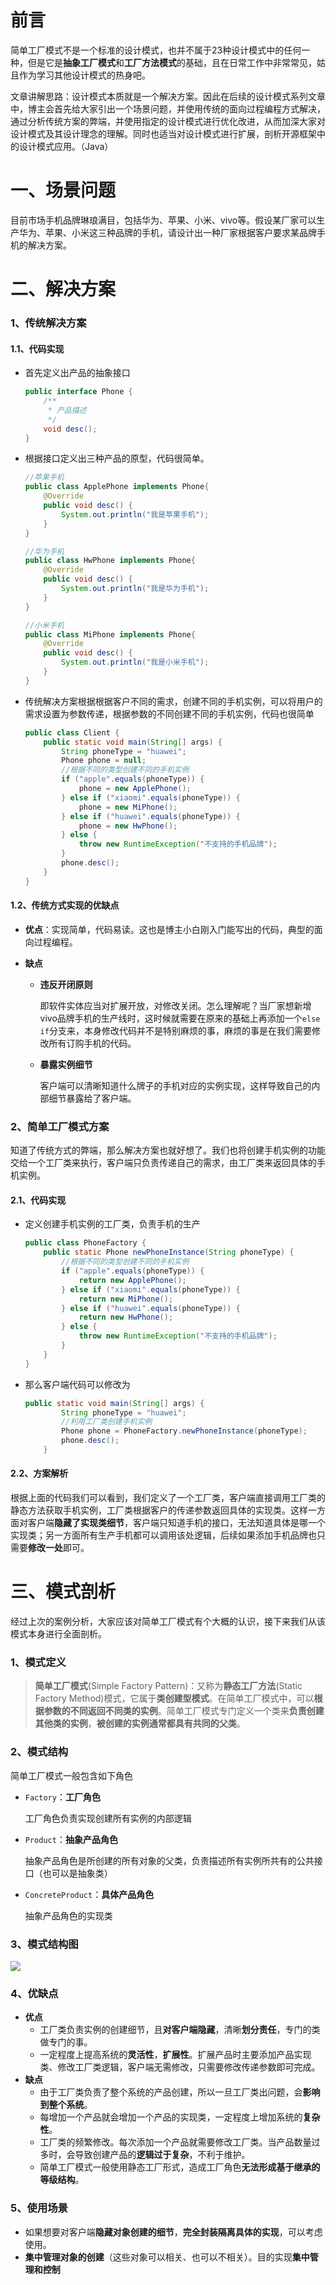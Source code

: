 # 前言

简单工厂模式不是一个标准的设计模式，也并不属于23种设计模式中的任何一种，但是它是**抽象工厂模式**和**工厂方法模式**的基础，且在日常工作中非常常见，姑且作为学习其他设计模式的热身吧。

文章讲解思路：设计模式本质就是一个解决方案。因此在后续的设计模式系列文章中，博主会首先给大家引出一个场景问题，并使用传统的面向过程编程方式解决，通过分析传统方案的弊端，并使用指定的设计模式进行优化改进，从而加深大家对设计模式及其设计理念的理解。同时也适当对设计模式进行扩展，剖析开源框架中的设计模式应用。（Java）

# **一、场景问题**

目前市场手机品牌琳琅满目，包括华为、苹果、小米、vivo等。假设某厂家可以生产华为、苹果、小米这三种品牌的手机，请设计出一种厂家根据客户要求某品牌手机的解决方案。

# **二、解决方案**

### **1、传统解决方案**

#### 1.1、代码实现

* 首先定义出产品的抽象接口

  ```java
  public interface Phone {
      /**
       * 产品描述
       */
      void desc();
  }
  ```

* 根据接口定义出三种产品的原型，代码很简单。

  ```java
  //苹果手机
  public class ApplePhone implements Phone{
      @Override
      public void desc() {
          System.out.println("我是苹果手机");
      }
  }
  
  //华为手机
  public class HwPhone implements Phone{
      @Override
      public void desc() {
          System.out.println("我是华为手机");
      }
  }
  
  //小米手机
  public class MiPhone implements Phone{
      @Override
      public void desc() {
          System.out.println("我是小米手机");
      }
  }
  ```

* 传统解决方案根据根据客户不同的需求，创建不同的手机实例，可以将用户的需求设置为参数传递，根据参数的不同创建不同的手机实例，代码也很简单

  ```java
  public class Client {
      public static void main(String[] args) {
          String phoneType = "huawei";
          Phone phone = null;
          //根据不同的类型创建不同的手机实例
          if ("apple".equals(phoneType)) {
              phone = new ApplePhone();
          } else if ("xiaomi".equals(phoneType)) {
              phone = new MiPhone();
          } else if ("huawei".equals(phoneType)) {
              phone = new HwPhone();
          } else {
              throw new RuntimeException("不支持的手机品牌");
          }
          phone.desc();
      }
  }
  ```

#### 1.2、传统方式实现的优缺点

* **优点**：实现简单，代码易读。这也是博主小白刚入门能写出的代码，典型的面向过程编程。

* **缺点**

  * **违反开闭原则**

    即软件实体应当对扩展开放，对修改关闭。怎么理解呢？当厂家想新增vivo品牌手机的生产线时，这时候就需要在原来的基础上再添加一个`else if`分支来，本身修改代码并不是特别麻烦的事，麻烦的事是在我们需要修改所有订购手机的代码。

  * **暴露实例细节**

    客户端可以清晰知道什么牌子的手机对应的实例实现，这样导致自己的内部细节暴露给了客户端。

### **2、简单工厂模式方案**

知道了传统方式的弊端，那么解决方案也就好想了。我们也将创建手机实例的功能交给一个工厂类来执行，客户端只负责传递自己的需求，由工厂类来返回具体的手机实例。

#### **2.1、代码实现**

* 定义创建手机实例的工厂类，负责手机的生产

  ```java
  public class PhoneFactory {
      public static Phone newPhoneInstance(String phoneType) {
          //根据不同的类型创建不同的手机实例
          if ("apple".equals(phoneType)) {
              return new ApplePhone();
          } else if ("xiaomi".equals(phoneType)) {
              return new MiPhone();
          } else if ("huawei".equals(phoneType)) {
              return new HwPhone();
          } else {
              throw new RuntimeException("不支持的手机品牌");
          }
      }
  }
  ```

* 那么客户端代码可以修改为

  ```java
  public static void main(String[] args) {
          String phoneType = "huawei";
          //利用工厂类创建手机实例
          Phone phone = PhoneFactory.newPhoneInstance(phoneType);
          phone.desc();
      }
  ```

#### **2.2、方案解析**

根据上面的代码我们可以看到，我们定义了一个工厂类，客户端直接调用工厂类的静态方法获取手机实例，工厂类根据客户的传递参数返回具体的实现类。这样一方面对客户端**隐藏了实现类细节**，客户端只知道手机的接口，无法知道具体是哪一个实现类；另一方面所有生产手机都可以调用该处逻辑，后续如果添加手机品牌也只需要**修改一处**即可。

# **三、模式剖析**

经过上次的案例分析，大家应该对简单工厂模式有个大概的认识，接下来我们从该模式本身进行全面剖析。

### **1、模式定义**

> **简单工厂模式**(Simple Factory Pattern)：又称为**静态工厂方法**(Static Factory Method)模式，它属于**类创建型模式**。在简单工厂模式中，可以**根据参数的不同返回不同类的实例**。简单工厂模式专门定义一个类来**负责创建其他类的实例**，**被创建的实例通常都具有共同的父类**。

### **2、模式结构**

简单工厂模式一般包含如下角色

* `Factory`：**工厂角色**

  工厂角色负责实现创建所有实例的内部逻辑

* `Product`：**抽象产品角色**

  抽象产品角色是所创建的所有对象的父类，负责描述所有实例所共有的公共接口（也可以是抽象类）

* `ConcreteProduct`：**具体产品角色**

  抽象产品角色的实现类

### **3、模式结构图**

![](https://img-blog.csdnimg.cn/2020091619541647.png?x-oss-process=image/watermark,type_ZmFuZ3poZW5naGVpdGk,shadow_10,text_aHR0cHM6Ly9ibG9nLmNzZG4ubmV0L3dlaXhpbl80MTk1MTIwNQ==,size_16,color_FFFFFF,t_70#pic_center)

### **4、优缺点**

* **优点**
  * 工厂类负责实例的创建细节，且**对客户端隐藏**，清晰**划分责任**，专门的类做专门的事。
  * 一定程度上提高系统的**灵活性**，**扩展性**。扩展产品时主要添加产品实现类、修改工厂类逻辑，客户端无需修改，只需要修改传递参数即可完成。
* **缺点**
  * 由于工厂类负责了整个系统的产品创建，所以一旦工厂类出问题，会**影响到整个系统**。
  * 每增加一个产品就会增加一个产品的实现类，一定程度上增加系统的**复杂性**。
  * 工厂类的频繁修改。每次添加一个产品就需要修改工厂类。当产品数量过多时，会导致创建产品的**逻辑过于复杂**，不利于维护。
  * 简单工厂模式一般使用静态工厂形式，造成工厂角色**无法形成基于继承的等级结构**。

### **5、使用场景**

* 如果想要对客户端**隐藏对象创建的细节**，**完全封装隔离具体的实现**，可以考虑使用。
* **集中管理对象的创建**（这些对象可以相关、也可以不相关）。目的实现**集中管理和控制**